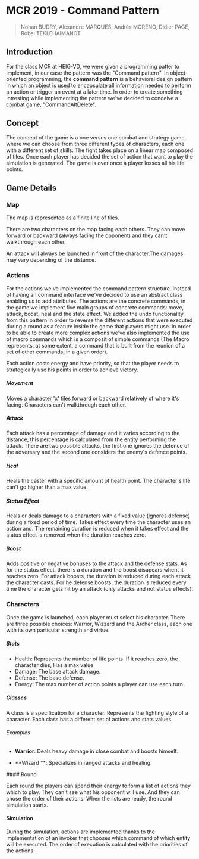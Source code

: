 # MCR 2019 - Command Pattern

> Nohan BUDRY,  Alexandre MARQUES, Andrés MORENO, Didier PAGE, Robel TEKLEHAIMANOT

## Introduction

For the class MCR at HEIG-VD, we were given a programming patter to implement, in our case  the pattern  was  the "Command pattern". In object-oriented programming, the **command pattern** is a behavioral design pattern in which an object is used to encapsulate all information needed to perform an action or trigger an event at a later time. In order to create something intresting while implementing the pattern we've decided to conceive  a combat game, "CommandAltDelete". 

## Concept

The concept of the game is a one versus one combat and strategy game, where we can choose from three different types of characters, each one with a different set of skills. The fight takes place on a linear map composed of tiles. Once each player has decided the set of action that want to play the simulation is generated. The game is over once a player losses all his life points. 

## Game Details 
### Map

The map is represented as a finite line of tiles.

There are two characters on the map facing each others. They can move forward or backward (always facing the opponent) and they can't walkthrough each other.

An attack will always be launched in front of the character.The damages may vary depending of the distance.

### Actions

For the actions we've  implemented  the command pattern structure. Instead of having an command interface we've decided to use an abstract class enabling us to add attributes. The actions are the concrete commands, in the game we implement five main groups of concrete commands: move, attack, boost, heal and the state effect. We added the undo functionality from this pattern in order to reverse the different actions that were executed during a round as a feature inside the game that players might use.  In order to be able to create more complex actions we've also implemented the use of macro commands which is a composit of simple commands (The Macro represents, at some extent, a command that is built from the reunion of a set of other commands, in a given order). 

Each action costs energy and have priority, so that the player needs to strategically use his points in order to achieve victory.

##### Movement

Moves a character 'x' tiles forward or backward relatively of where it's facing. Characters can't walkthrough each other.

##### Attack

Each attack has a percentage of damage and it varies according to the distance, this percentage is calculated from the entity performing the attack. There are two possible attacks, the first one  ignores the defence of the adversary and the second one considers the enemy's defence points. 

##### Heal

Heals the caster with a specific amount of health point. The character's life can't go higher than a max value.

##### Status Effect

Heals or deals damage to a characters with a fixed value (ignores defense) during a fixed period of time. Takes effect every time the character uses an action and. The remaining duration is reduced when it takes effect and the status effect is removed when the duration reaches zero.

##### Boost

Adds positive or negative bonuses to the attack and the defense stats. As for the status effect, there is a duration and the boost disapears whent it reaches zero. For attack boosts, the duration is reduced during each attack the character casts. For he defense boosts, the duration is reduced every time the character gets hit by an attack (only attacks and not status effects).


### Characters

Once the game is launched, each player must select his character. There are three possible choices: Warrior, Wizzard and the Archer class, each one with its own particular strength and virtue. 

##### Stats

- Health: Represents the number of life points. If it reaches zero, the character dies, Has a max value
- Damage: The base attack damage.
- Defense: The base defense.
- Energy: The max number of action points a player can use each turn.

##### Classes

A class is a specification for a character. Represents the fighting style of a character. Each class has a different set of actions and stats values.

###### Examples

- **Warrior**: Deals heavy damage in close combat and boosts himself.

- **Wizard **: Specializes in ranged attacks and healing.

#### Round

Each round the players can spend their energy to form a list of actions they which to play. They can't see what his opponent will use. And they can chose the order of their actions. When the lists are ready, the round simulation starts.

#### Simulation

During the simulation, actions are implemented thanks to the implementation of an invoker that chooses  which command of which entity will be executed. The order of execution is calculated  with the priorities of the actions. 
